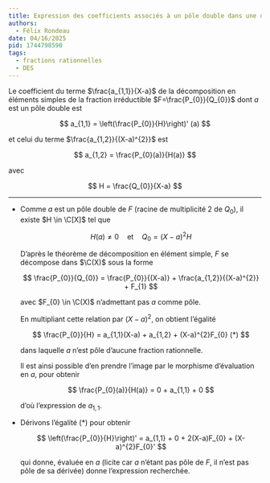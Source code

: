 ```yaml
---
title: Expression des coefficients associés à un pôle double dans une décomposition en éléments simples
authors:
  - Félix Rondeau
date: 04/16/2025
pid: 1744798590
tags:
  - fractions rationnelles
  - DES
---
```


Le coefficient du terme $\frac{a_{1,1}}{X-a}$ de la décomposition en éléments simples de la fraction irréductible $F=\frac{P_{0}}{Q_{0}}$ dont $a$ est un pôle double est

$$
    a_{1,1} = \left(\frac{P_{0}}{H}\right)' (a)
$$

et celui du terme $\frac{a_{1,2}}{(X-a)^{2}}$ est

$$
    a_{1,2} = \frac{P_{0}(a)}{H(a)}
$$

avec

$$
    H = \frac{Q_{0}}{X-a}
$$

---

- Comme $a$ est un pôle double de $F$ (racine de multiplicité 2 de $Q_{0}$), il existe $H \in \C[X]$ tel que

  $$
    H(a) \neq 0 \quad\text{et}\quad Q_{0} = (X-a)^{2}H
  $$

  D’après le théorème de décomposition en élément simple, $F$ se décompose dans $\C(X)$ sous la forme

  $$
      \frac{P_{0}}{Q_{0}} = \frac{P_{0}}{(X-a)} + \frac{a_{1,2}}{(X-a)^{2}} + F_{1}
  $$

  avec $F_{0} \in \C(X)$ n’admettant pas $a$ comme pôle.

  En multipliant cette relation par $(X-a)^{2}$, on obtient l’égalité

  $$
      \frac{P_{0}}{H} = a_{1,1}(X-a) + a_{1,2} + (X-a)^{2}F_{0} (*)
  $$

  dans laquelle $a$ n’est pôle d’aucune fraction rationnelle.

  Il est ainsi possible d’en prendre l’image par le morphisme d’évaluation en $a$, pour obtenir

  $$
      \frac{P_{0}(a)}{H(a)} = 0 + a_{1,1} + 0
  $$

  d’où l’expression de $a_{1,1}$.

- Dérivons l’égalité $(*)$ pour obtenir

  $$
      \left(\frac{P_{0}}{H}\right)' = a_{1,1} + 0 + 2(X-a)F_{0} + (X-a)^{2}F_{0}'
  $$

  qui donne, évaluée en $a$ (licite car $a$ n’étant pas pôle de $F$, il n’est pas pôle de sa dérivée) donne l’expression recherchée.

